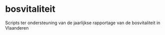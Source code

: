 # bosvitaliteit
Scripts ter ondersteuning van de jaarlijkse rapportage van de bosvitaliteit in Vlaanderen
